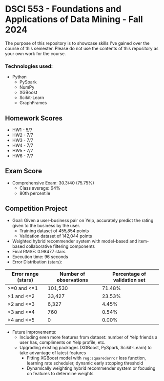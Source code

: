 # DSCI 553 - Foundations and Applications of Data Mining - Fall 2024

The purpose of this repository is to showcase skills I've gained over the course of this semester. 
Please do not use the contents of this repository as your own work for the course.

### Technologies used: 
* Python
    * PySpark
    * NumPy
    * XGBoost
    * Scikit-Learn
    * GraphFrames

## Homework Scores
* HW1 - 5/7
* HW2 - 7/7
* HW3 - 7/7
* HW4 - 7/7
* HW5 - 7/7
* HW6 - 7/7

## Exam Score
* Comprehensive Exam: 30.3/40 (75.75%)
   * Class average: 64%
   * 80th percentile

## Competition Project
* Goal: Given a user-business pair on Yelp, accurately predict the rating given to the business by the user.
    * Training dataset of 455,854 points
    * Validation dataset of 142,044 points
* Weighted hybrid recommender system with model-based and item-based collaborative filtering components
* Final RMSE: 0.98477 stars
* Execution time: 96 seconds
* Error Distribution (stars):

| Error range (stars) | Number of observations | Percentage of validation set |
| ------------ | ------------ | ---------- |
| \>=0 and <=1 | 101,530 | 71.48% |
| \>1 and <=2 | 33,427 | 23.53% |
| \>2 and <=3 | 6,327 | 4.45% |
| \>3 and <=4 | 760 | 0.54% |
| \>4 and <=5 | 0 | 0.00% |

* Future improvements:
    * Including even more features from dataset: number of Yelp friends a user has, compliments on Yelp profile, etc.
    * Upgrading existing packages (XGBoost, PySpark, Scikit-Learn) to take advantage of latest features
        * Fitting XGBoost model with `reg:squarederror` loss function, learning rate scheduler, dynamic early stopping threshold
        * Dynamically weighting hybrid recommender system or focusing on features to determine weights
